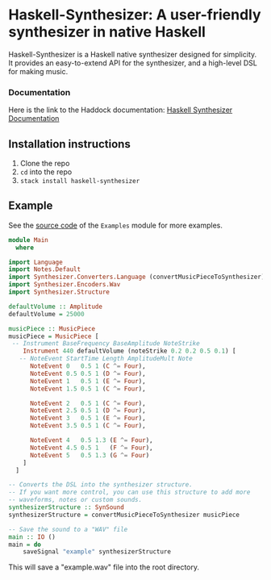 # Haskell-Synthesizer: A user-friendly synthesizer in native Haskell

Haskell-Synthesizer is a Haskell native synthesizer designed for simplicity.
It provides an easy-to-extend API for the synthesizer, and a high-level DSL for making music.

### Documentation
Here is the link to the Haddock documentation: [Haskell Synthesizer Documentation](https://jasonoro.github.io/haskell-synthesizer-docs)

## Installation instructions

1. Clone the repo
2. `cd` into the repo
3. `stack install haskell-synthesizer`

## Example

See the [source code](https://jasonoro.github.io/haskell-synthesizer-docs/src/Examples.html) of the `Examples` module for more examples. 


```haskell
module Main
  where

import Language
import Notes.Default
import Synthesizer.Converters.Language (convertMusicPieceToSynthesizer)
import Synthesizer.Encoders.Wav
import Synthesizer.Structure

defaultVolume :: Amplitude
defaultVolume = 25000

musicPiece :: MusicPiece
musicPiece = MusicPiece [
 -- Instrument BaseFrequency BaseAmplitude NoteStrike
    Instrument 440 defaultVolume (noteStrike 0.2 0.2 0.5 0.1) [
   -- NoteEvent StartTime Length AmplitudeMult Note
      NoteEvent 0   0.5 1 (C ^= Four),
      NoteEvent 0.5 0.5 1 (D ^= Four),
      NoteEvent 1   0.5 1 (E ^= Four),
      NoteEvent 1.5 0.5 1 (C ^= Four),

      NoteEvent 2   0.5 1 (C ^= Four),
      NoteEvent 2.5 0.5 1 (D ^= Four),
      NoteEvent 3   0.5 1 (E ^= Four),
      NoteEvent 3.5 0.5 1 (C ^= Four),

      NoteEvent 4   0.5 1.3 (E ^= Four),
      NoteEvent 4.5 0.5 1   (F ^= Four),
      NoteEvent 5   0.5 1.3 (G ^= Four)
    ]
  ]

-- Converts the DSL into the synthesizer structure.
-- If you want more control, you can use this structure to add more
-- waveforms, notes or custom sounds.
synthesizerStructure :: SynSound
synthesizerStructure = convertMusicPieceToSynthesizer musicPiece

-- Save the sound to a "WAV" file
main :: IO ()
main = do
    saveSignal "example" synthesizerStructure
```

This will save a "example.wav" file into the root directory. 
